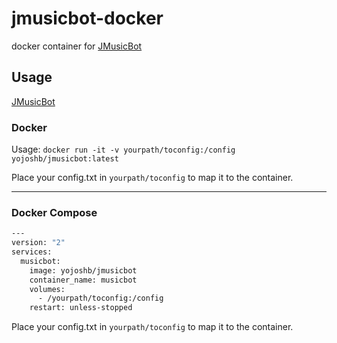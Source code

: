 # jmusicbot-docker
docker container for [JMusicBot](https://github.com/jagrosh/MusicBot)

## Usage
[JMusicBot](https://github.com/jagrosh/MusicBot)

### Docker
Usage: `docker run -it -v yourpath/toconfig:/config yojoshb/jmusicbot:latest`

Place your config.txt in `yourpath/toconfig` to map it to the container.

---
### Docker Compose

```bash
---
version: "2"
services:
  musicbot:
    image: yojoshb/jmusicbot
    container_name: musicbot
    volumes:
      - /yourpath/toconfig:/config
    restart: unless-stopped
```

Place your config.txt in `yourpath/toconfig` to map it to the container.
